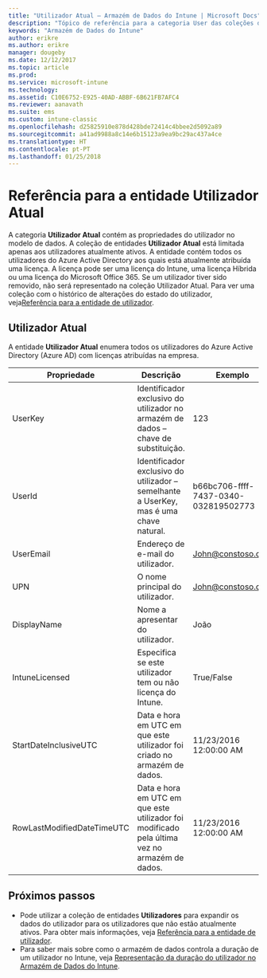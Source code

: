 ```yaml
---
title: "Utilizador Atual – Armazém de Dados do Intune | Microsoft Docs"
description: "Tópico de referência para a categoria User das coleções de entidades na API do Armazém de Dados do Intune."
keywords: "Armazém de Dados do Intune"
author: erikre
ms.author: erikre
manager: dougeby
ms.date: 12/12/2017
ms.topic: article
ms.prod: 
ms.service: microsoft-intune
ms.technology: 
ms.assetid: C10E6752-E925-40AD-ABBF-6B621FB7AFC4
ms.reviewer: aanavath
ms.suite: ems
ms.custom: intune-classic
ms.openlocfilehash: d25825910e878d428bde72414c4bbee2d5092a89
ms.sourcegitcommit: a41ad9988a8c14e6b15123a9ea9bc29ac437a4ce
ms.translationtype: HT
ms.contentlocale: pt-PT
ms.lasthandoff: 01/25/2018
---
```

# <a name="reference-for-current-user-entity"></a>Referência para a entidade Utilizador Atual

A categoria **Utilizador Atual** contém as propriedades do utilizador no modelo de dados. A coleção de entidades **Utilizador Atual** está limitada apenas aos utilizadores atualmente ativos. A entidade contém todos os utilizadores do Azure Active Directory aos quais está atualmente atribuída uma licença. A licença pode ser uma licença do Intune, uma licença Híbrida ou uma licença do Microsoft Office 365. Se um utilizador tiver sido removido, não será representado na coleção Utilizador Atual. Para ver uma coleção com o histórico de alterações do estado do utilizador, veja[Referência para a entidade de utilizador](reports-ref-user.md).


## <a name="current-user"></a>Utilizador Atual

A entidade **Utilizador Atual** enumera todos os utilizadores do Azure Active Directory (Azure AD) com licenças atribuídas na empresa.

| Propriedade  | Descrição | Exemplo |
|---------|------------|--------|
| UserKey |Identificador exclusivo do utilizador no armazém de dados – chave de substituição. |123 |
| UserId |Identificador exclusivo do utilizador – semelhante a UserKey, mas é uma chave natural. |b66bc706-ffff-7437-0340-032819502773 |
| UserEmail |Endereço de e-mail do utilizador. |John@constoso.com |
| UPN | O nome principal do utilizador. | John@constoso.com |
| DisplayName |Nome a apresentar do utilizador. |João |
| IntuneLicensed |Especifica se este utilizador tem ou não licença do Intune. |True/False |
| StartDateInclusiveUTC |Data e hora em UTC em que este utilizador foi criado no armazém de dados. |11/23/2016 12:00:00 AM |
| RowLastModifiedDateTimeUTC |Data e hora em UTC em que este utilizador foi modificado pela última vez no armazém de dados. |11/23/2016 12:00:00 AM |

## <a name="next-steps"></a>Próximos passos
 - Pode utilizar a coleção de entidades **Utilizadores** para expandir os dados do utilizador para os utilizadores que não estão atualmente ativos. Para obter mais informações, veja [Referência para a entidade de utilizador](reports-ref-user.md).
 - Para saber mais sobre como o armazém de dados controla a duração de um utilizador no Intune, veja [Representação da duração do utilizador no Armazém de Dados do Intune](reports-ref-user-timeline.md).

